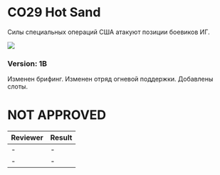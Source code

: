 ﻿# CO29 Hot Sand
Силы специальных операций США атакуют позиции боевиков ИГ.

<img src='{https://raw.githubusercontent.com/rempopo/CO29_Hot_sand.Kunduz/master/overview.jpg}' />	

### Version: 1B
Изменен брифинг.
Изменен отряд огневой поддержки.
Добавлены слоты.


# NOT APPROVED
| Reviewer | Result |
| ------------ | ------------- |
| - | - |
| - | - |
